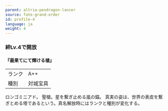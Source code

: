 ```yaml
---
parent: altria-pendragon-lancer
source: fate-grand-order
id: profile-4
language: ja
weight: 4
---
```


### 絆Lv.4で開放

#### 『最果てにて輝ける槍』

<table>
  <tr><td>ランク</td><td>A++</td></tr>
  <tr><td>種別</td><td>対城宝具</td></tr>
</table>

ロンゴミニアド。
聖槍。星を繋ぎ止める嵐の錨。
真実の姿は、世界の表皮を繋ぎとめる塔であるという。真名解放時にはランクと種別が変化する。
